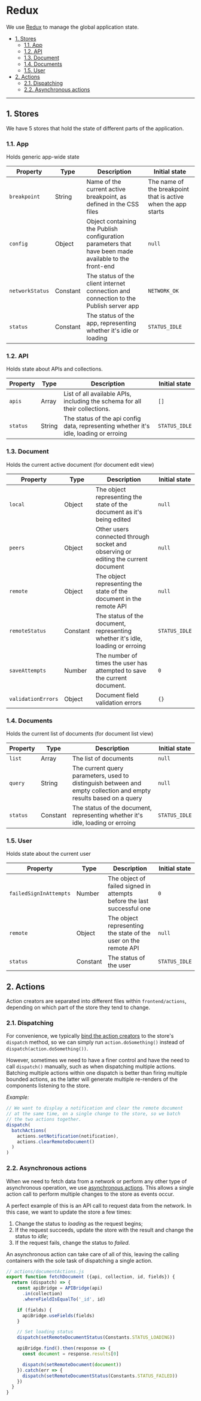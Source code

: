 # Redux

We use [Redux](http://redux.js.org/docs/introduction/) to manage the global application state.

- [1. Stores](#1-stores)
  - [1.1. App](#1-1-app)
  - [1.2. API](#1-2-api)
  - [1.3. Document](#1-3-document)
  - [1.4. Documents](#1-4-documents)
  - [1.5. User](#1-5-user)
- [2. Actions](#2-actions)
  - [2.1. Dispatching](#2-1-dispatching)
  - [2.2. Asynchronous actions](#2-2-asynchronous-actions)

---

## 1. Stores

We have 5 stores that hold the state of different parts of the application.

### 1.1. App

Holds generic app-wide state

| Property        | Type     | Description                                                                                           | Initial state                                                 |
|--------------   |----------|-------------------------------------------------------------------------------------------------------|---------------------------------------------------------------|
| `breakpoint`    | String   | Name of the current active breakpoint, as defined in the CSS files                                    | The name of the breakpoint that is active when the app starts |
| `config`        | Object   | Object containing the Publish configuration parameters that have been made available to the front-end | `null`                                                        |
| `networkStatus` | Constant | The status of the client internet connection and connection to the Publish server app                 | `NETWORK_OK`                                                  |
| `status`        | Constant | The status of the app, representing whether it's idle or loading                                      | `STATUS_IDLE`                                                 |

### 1.2. API

Holds state about APIs and collections.

| Property            | Type   | Description                                                                            | Initial state |
|---------------------|--------|----------------------------------------------------------------------------------------|---------------|
| `apis`              | Array  | List of all available APIs, including the schema for all their collections.            | `[]`          |
| `status`            | String | The status of the api config data, representing whether it's idle, loading or erroing  | `STATUS_IDLE` |

### 1.3. Document

Holds the current active document (for document edit view)

| Property           | Type     | Description                                                                        | Initial state |
|--------------------|----------|------------------------------------------------------------------------------------|---------------|
| `local`            | Object   | The object representing the state of the document as it's being edited             | `null`        |
| `peers`            | Object   | Other users connected through socket and observing or editing the current document | `null`        |
| `remote`           | Object   | The object representing the state of the document in the remote API                | `null`        |
| `remoteStatus`     | Constant | The status of the document, representing whether it's idle, loading or erroing     | `STATUS_IDLE` |
| `saveAttempts`     | Number   | The number of times the user has attempted to save the current document.           | `0`           |
| `validationErrors` | Object   | Document field validation errors                                                   | `{}`          |

### 1.4. Documents

Holds the current list of documents (for document list view)

| Property | Type     | Description                                                                                                       | Initial state |
|----------|----------|-------------------------------------------------------------------------------------------------------------------|---------------|
| `list`   | Array    | The list of documents                                                                                             | `null`        |
| `query`  | String   | The current query parameters, used to distinguish between and empty collection and empty results based on a query | `null`        |
| `status` | Constant | The status of the document, representing whether it's idle, loading or erroing                                    | `STATUS_IDLE` |

### 1.5. User

Holds state about the current user

| Property  | Type     | Description                                                        | Initial state |
|-----------|----------|--------------------------------------------------------------------|---------------|
| `failedSignInAttempts`  | Number   | The object of failed signed in attempts before the last successful one    | `0`        |
| `remote`  | Object   | The object representing the state of the user on the remote API    | `null`        |
| `status`  | Constant | The status of the user                                             | `STATUS_IDLE` |

## 2. Actions

Action creators are separated into different files within `frontend/actions`, depending on which part of the store they tend to change.

### 2.1. Dispatching

For convenience, we typically [bind the action creators](http://redux.js.org/docs/api/bindActionCreators.html) to the store's `dispatch` method, so we can simply run `action.doSomething()` instead of `dispatch(action.doSomething())`.

However, sometimes we need to have a finer control and have the need to call `dispatch()` manually, such as when dispatching multiple actions. Batching multiple actions within one dispatch is better than firing multiple bounded actions, as the latter will generate multiple re-renders of the components listening to the store.

*Example:*
```js
// We want to display a notification and clear the remote document
// at the same time, on a single change to the store, so we batch
// the two actions together.
dispatch(
  batchActions(
    actions.setNotification(notification),
    actions.clearRemoteDocument()
  )
)
```

### 2.2. Asynchronous actions

When we need to fetch data from a network or perform any other type of asynchronous operation, we use [asynchronous actions](http://redux.js.org/docs/advanced/AsyncActions.html). This allows a single action call to perform multiple changes to the store as events occur.

A perfect example of this is an API call to request data from the network. In this case, we want to update the store a few times:

1. Change the status to *loading* as the request begins;
2. If the request succeeds, update the store with the result and change the status to *idle*;
3. If the request fails, change the status to *failed*.

An asynchronous action can take care of all of this, leaving the calling containers with the sole task of dispatching a single action.

```js
// actions/documentActions.js
export function fetchDocument ({api, collection, id, fields}) {
  return (dispatch) => {
    const apiBridge = APIBridge(api)
      .in(collection)
      .whereFieldIsEqualTo('_id', id)

    if (fields) {
      apiBridge.useFields(fields)
    }

    // Set loading status
    dispatch(setRemoteDocumentStatus(Constants.STATUS_LOADING))

    apiBridge.find().then(response => {
      const document = response.results[0]

      dispatch(setRemoteDocument(document))
    }).catch(err => {
      dispatch(setRemoteDocumentStatus(Constants.STATUS_FAILED))
    })
  }
}
```
